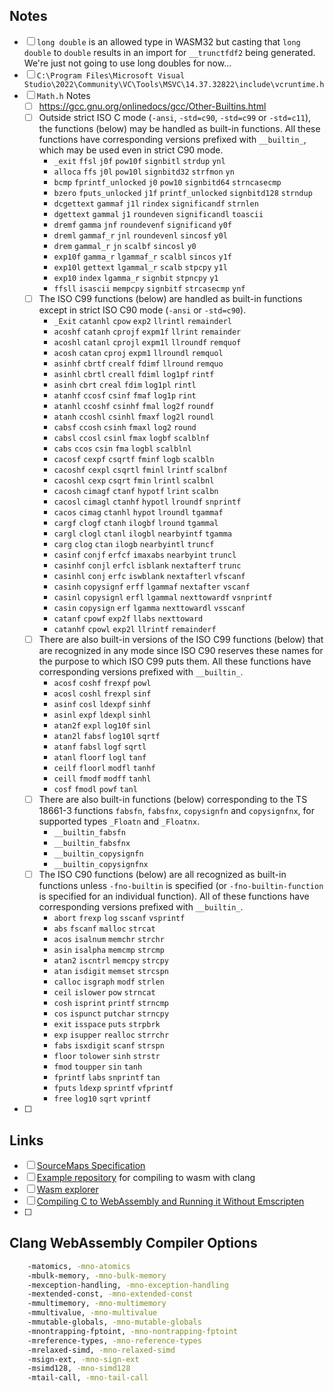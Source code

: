 ## Notes
- [ ] `long double` is an allowed type in WASM32 but casting that `long double` to `double` results in an import for `__trunctfdf2` being generated. We're just not going to use long doubles for now...
- [ ] `C:\Program Files\Microsoft Visual Studio\2022\Community\VC\Tools\MSVC\14.37.32822\include\vcruntime.h`
- [ ] `Math.h` Notes
	- [ ] https://gcc.gnu.org/onlinedocs/gcc/Other-Builtins.html
	- [ ] Outside strict ISO C mode (`-ansi`, `-std=c90`, `-std=c99` or `-std=c11`), the functions (below) may be handled as built-in functions. All these functions have corresponding versions prefixed with `__builtin_`, which may be used even in strict C90 mode. 
		- `_exit`     `ffsl`             `j0f`       `pow10f`          `signbitl`     `strdup`      `ynl`
		- `alloca`    `ffs`              `j0l`       `pow10l`          `signbitd32`   `strfmon`     `yn`
		- `bcmp`      `fprintf_unlocked` `j0`        `pow10`           `signbitd64`   `strncasecmp`
		- `bzero`     `fputs_unlocked`   `j1f`       `printf_unlocked` `signbitd128`  `strndup`
		- `dcgettext` `gammaf`           `j1l`       `rindex`          `significandf` `strnlen`
		- `dgettext`  `gammal`           `j1`        `roundeven`       `significandl` `toascii`
		- `dremf`     `gamma`            `jnf`       `roundevenf`      `significand`  `y0f`
		- `dreml`     `gammaf_r`         `jnl`       `roundevenl`      `sincosf`      `y0l`
		- `drem`      `gammal_r`         `jn`        `scalbf`          `sincosl`      `y0`
		- `exp10f`    `gamma_r`          `lgammaf_r` `scalbl`          `sincos`       `y1f`
		- `exp10l`    `gettext`          `lgammal_r` `scalb`           `stpcpy`       `y1l`
		- `exp10`     `index`            `lgamma_r`  `signbit`         `stpncpy`      `y1`
		- `ffsll`     `isascii`          `mempcpy`   `signbitf`        `strcasecmp`   `ynf`
	- [ ] The ISO C99 functions (below) are handled as built-in functions except in strict ISO C90 mode (`-ansi` or `-std=c90`).
		- `_Exit`     `catanhl`   `cpow`     `exp2`     `llrintl`     `remainderl`
		- `acoshf`    `catanh`    `cprojf`   `expm1f`   `llrint`      `remainder`
		- `acoshl`    `catanl`    `cprojl`   `expm1l`   `llroundf`    `remquof`
		- `acosh`     `catan`     `cproj`    `expm1`    `llroundl`    `remquol`
		- `asinhf`    `cbrtf`     `crealf`   `fdimf`    `llround`     `remquo`
		- `asinhl`    `cbrtl`     `creall`   `fdiml`    `log1pf`      `rintf`
		- `asinh`     `cbrt`      `creal`    `fdim`     `log1pl`      `rintl`
		- `atanhf`    `ccosf`     `csinf`    `fmaf`     `log1p`       `rint`
		- `atanhl`    `ccoshf`    `csinhf`   `fmal`     `log2f`       `roundf`
		- `atanh`     `ccoshl`    `csinhl`   `fmaxf`    `log2l`       `roundl`
		- `cabsf`     `ccosh`     `csinh`    `fmaxl`    `log2`        `round`
		- `cabsl`     `ccosl`     `csinl`    `fmax`     `logbf`       `scalblnf`
		- `cabs`      `ccos`      `csin`     `fma`      `logbl`       `scalblnl`
		- `cacosf`    `cexpf`     `csqrtf`   `fminf`    `logb`        `scalbln`
		- `cacoshf`   `cexpl`     `csqrtl`   `fminl`    `lrintf`      `scalbnf`
		- `cacoshl`   `cexp`      `csqrt`    `fmin`     `lrintl`      `scalbnl`
		- `cacosh`    `cimagf`    `ctanf`    `hypotf`   `lrint`       `scalbn`
		- `cacosl`    `cimagl`    `ctanhf`   `hypotl`   `lroundf`     `snprintf`
		- `cacos`     `cimag`     `ctanhl`   `hypot`    `lroundl`     `tgammaf`
		- `cargf`     `clogf`     `ctanh`    `ilogbf`   `lround`      `tgammal`
		- `cargl`     `clogl`     `ctanl`    `ilogbl`   `nearbyintf`  `tgamma`
		- `carg`      `clog`      `ctan`     `ilogb`    `nearbyintl`  `truncf`
		- `casinf`    `conjf`     `erfcf`    `imaxabs`  `nearbyint`   `truncl`
		- `casinhf`   `conjl`     `erfcl`    `isblank`  `nextafterf`  `trunc`
		- `casinhl`   `conj`      `erfc`     `iswblank` `nextafterl`  `vfscanf`
		- `casinh`    `copysignf` `erff`     `lgammaf`  `nextafter`   `vscanf`
		- `casinl`    `copysignl` `erfl`     `lgammal`  `nexttowardf` `vsnprintf`
		- `casin`     `copysign`  `erf`      `lgamma`   `nexttowardl` `vsscanf`
		- `catanf`    `cpowf`     `exp2f`    `llabs`    `nexttoward`
		- `catanhf`   `cpowl`     `exp2l`    `llrintf`  `remainderf`
	- [ ] There are also built-in versions of the ISO C99 functions (below) that are recognized in any mode since ISO C90 reserves these names for the purpose to which ISO C99 puts them. All these functions have corresponding versions prefixed with `__builtin_`.
		- `acosf`  `coshf`  `frexpf` `powl`
		- `acosl`  `coshl`  `frexpl` `sinf`
		- `asinf`  `cosl`   `ldexpf` `sinhf`
		- `asinl`  `expf`   `ldexpl` `sinhl`
		- `atan2f` `expl`   `log10f` `sinl`
		- `atan2l` `fabsf`  `log10l` `sqrtf`
		- `atanf`  `fabsl`  `logf`   `sqrtl`
		- `atanl`  `floorf` `logl`   `tanf`
		- `ceilf`  `floorl` `modfl`  `tanhf`
		- `ceill`  `fmodf`  `modff`  `tanhl`
		- `cosf`   `fmodl`  `powf`   `tanl`
	- [ ] There are also built-in functions (below) corresponding to the TS 18661-3 functions `fabsfn`, `fabsfnx`, `copysignfn` and `copysignfnx`, for supported types `_Floatn` and `_Floatnx`. 
		- `__builtin_fabsfn`
		- `__builtin_fabsfnx`
		- `__builtin_copysignfn`
		- `__builtin_copysignfnx`
	- [ ] The ISO C90 functions (below) are all recognized as built-in functions unless `-fno-builtin` is specified (or `-fno-builtin-function` is specified for an individual function). All of these functions have corresponding versions prefixed with `__builtin_`. 
		- `abort`   `frexp`    `log`      `sscanf`  `vsprintf`
		- `abs`     `fscanf`   `malloc`   `strcat`
		- `acos`    `isalnum`  `memchr`   `strchr`
		- `asin`    `isalpha`  `memcmp`   `strcmp`
		- `atan2`   `iscntrl`  `memcpy`   `strcpy`
		- `atan`    `isdigit`  `memset`   `strcspn`
		- `calloc`  `isgraph`  `modf`     `strlen`
		- `ceil`    `islower`  `pow`      `strncat`
		- `cosh`    `isprint`  `printf`   `strncmp`
		- `cos`     `ispunct`  `putchar`  `strncpy`
		- `exit`    `isspace`  `puts`     `strpbrk`
		- `exp`     `isupper`  `realloc`  `strrchr`
		- `fabs`    `isxdigit` `scanf`    `strspn`
		- `floor`   `tolower`  `sinh`     `strstr`
		- `fmod`    `toupper`  `sin`      `tanh`
		- `fprintf` `labs`     `snprintf` `tan`
		- `fputs`   `ldexp`    `sprintf`  `vfprintf`
		- `free`    `log10`    `sqrt`     `vprintf`
- [ ] 
## Links
- [ ] [SourceMaps Specification](https://sourcemaps.info/spec.html)
- [ ] [Example repository](https://github.com/PetterS/clang-wasm) for compiling to wasm with clang
- [ ] [Wasm explorer](https://mbebenita.github.io/WasmExplorer/)
- [ ] [Compiling C to WebAssembly and Running it Without Emscripten](https://depth-first.com/articles/2019/10/16/compiling-c-to-webassembly-and-running-it-without-emscripten/)
- [ ] 
## Clang WebAssembly Compiler Options
```bash
	-matomics, -mno-atomics
	-mbulk-memory, -mno-bulk-memory
	-mexception-handling, -mno-exception-handling
	-mextended-const, -mno-extended-const
	-mmultimemory, -mno-multimemory
	-mmultivalue, -mno-multivalue
	-mmutable-globals, -mno-mutable-globals
	-mnontrapping-fptoint, -mno-nontrapping-fptoint
	-mreference-types, -mno-reference-types
	-mrelaxed-simd, -mno-relaxed-simd
	-msign-ext, -mno-sign-ext
	-msimd128, -mno-simd128
	-mtail-call, -mno-tail-call
```
